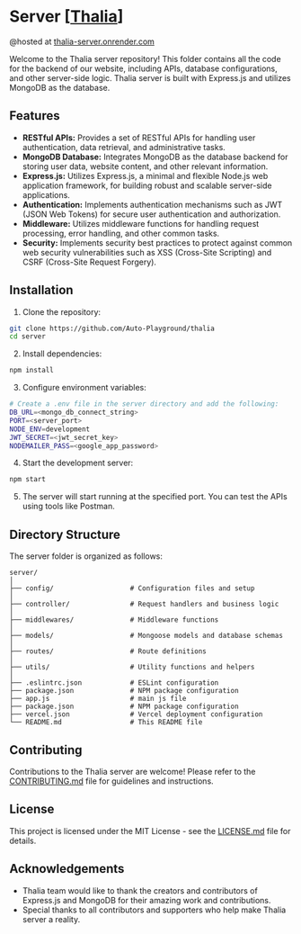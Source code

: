 # Server [[Thalia](https://github.com/Auto-Playground/thalia)]
@hosted at [thalia-server.onrender.com](https://thalia-server.onrender.com/)

Welcome to the Thalia server repository! This folder contains all the code for the backend of our website, including APIs, database configurations, and other server-side logic. Thalia server is built with Express.js and utilizes MongoDB as the database.

## Features

- **RESTful APIs:** Provides a set of RESTful APIs for handling user authentication, data retrieval, and administrative tasks.
- **MongoDB Database:** Integrates MongoDB as the database backend for storing user data, website content, and other relevant information.
- **Express.js:** Utilizes Express.js, a minimal and flexible Node.js web application framework, for building robust and scalable server-side applications.
- **Authentication:** Implements authentication mechanisms such as JWT (JSON Web Tokens) for secure user authentication and authorization.
- **Middleware:** Utilizes middleware functions for handling request processing, error handling, and other common tasks.
- **Security:** Implements security best practices to protect against common web security vulnerabilities such as XSS (Cross-Site Scripting) and CSRF (Cross-Site Request Forgery).

## Installation

1. Clone the repository:

```bash
git clone https://github.com/Auto-Playground/thalia
cd server
```

2. Install dependencies:

```bash
npm install
```

3. Configure environment variables:

```bash
# Create a .env file in the server directory and add the following:
DB_URL=<mongo_db_connect_string>
PORT=<server_port>
NODE_ENV=development
JWT_SECRET=<jwt_secret_key>
NODEMAILER_PASS=<google_app_password>
```

4. Start the development server:

```bash
npm start
```

5. The server will start running at the specified port. You can test the APIs using tools like Postman.

## Directory Structure

The server folder is organized as follows:

```
server/
│
├── config/                   # Configuration files and setup
│
├── controller/               # Request handlers and business logic
│
├── middlewares/              # Middleware functions
│
├── models/                   # Mongoose models and database schemas
│
├── routes/                   # Route definitions
│
├── utils/                    # Utility functions and helpers
│
├── .eslintrc.json            # ESLint configuration
├── package.json              # NPM package configuration
├── app.js                    # main js file
├── package.json              # NPM package configuration
├── vercel.json               # Vercel deployment configuration
└── README.md                 # This README file
```

## Contributing

Contributions to the Thalia server are welcome! Please refer to the [CONTRIBUTING.md](../CONTRIBUTING.md) file for guidelines and instructions.

## License

This project is licensed under the MIT License - see the [LICENSE.md](../LICENSE) file for details.

## Acknowledgements

- Thalia team would like to thank the creators and contributors of Express.js and MongoDB for their amazing work and contributions.
- Special thanks to all contributors and supporters who help make Thalia server a reality.
